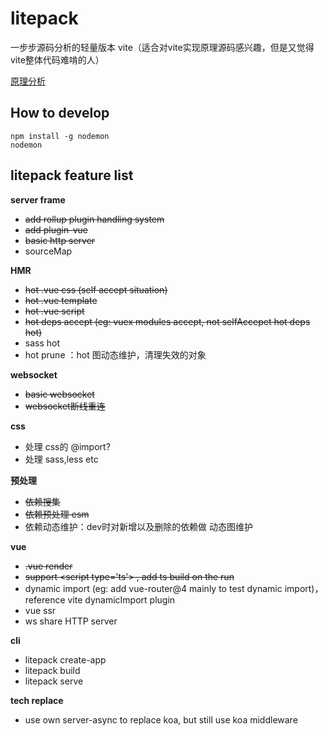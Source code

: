 # litepack

一步步源码分析的轻量版本 vite（适合对vite实现原理源码感兴趣，但是又觉得vite整体代码难啃的人）

[原理分析](https://wizardpisces.github.io/blog/vite%20%E7%AE%80%E4%BB%8B%E4%B8%8E%E5%8E%9F%E7%90%86)

## How to develop

```
npm install -g nodemon
nodemon
```

## litepack feature list

**server frame**
* ~~add rollup plugin handling system~~
* ~~add plugin-vue~~
* ~~basic http server~~
* sourceMap

**HMR**
* ~~hot .vue css (self accept situation)~~
* ~~hot .vue template~~
* ~~hot .vue script~~
* ~~hot deps accept (eg: vuex modules accept, not selfAccepet hot deps hot)~~
* sass hot
* hot prune ：hot 图动态维护，清理失效的对象

**websocket**
* ~~basic websocket~~
* ~~websocket断线重连~~

**css**
* 处理 css的 @import?
* 处理 sass,less etc

**预处理**
* ~~依赖搜集~~
* ~~依赖预处理 esm~~
* 依赖动态维护：dev时对新增以及删除的依赖做 动态图维护

**vue**
* ~~.vue render~~
* ~~support \<script type='ts'\> , add ts build on the run~~
* dynamic import (eg: add vue-router@4 mainly to test dynamic import)，reference vite dynamicImport plugin
* vue ssr
* ws share HTTP server

**cli**
* litepack create-app
* litepack build
* litepack serve

**tech replace**
* use own server-async to replace koa, but still use koa middleware
